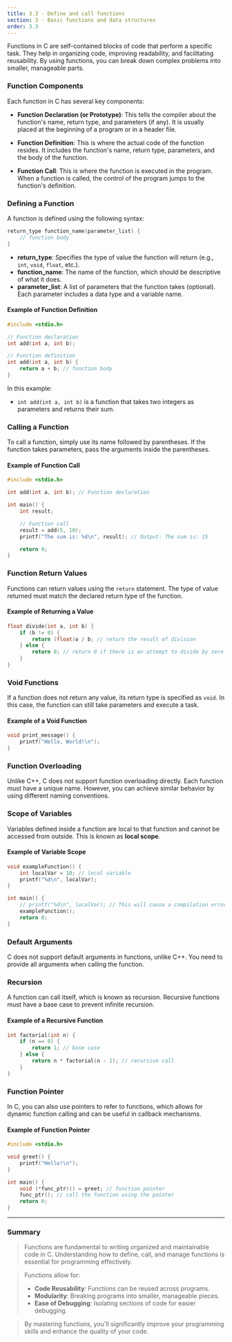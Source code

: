 ```yaml
---
title: 3.3 - Define and call functions
section: 3 - Basic functions and data structures
order: 3.3
---
```


Functions in C are self-contained blocks of code that perform a specific task. They help in organizing code, improving readability, and facilitating reusability. By using functions, you can break down complex problems into smaller, manageable parts.

### Function Components

Each function in C has several key components:

- **Function Declaration (or Prototype)**: This tells the compiler about the function's name, return type, and parameters (if any). It is usually placed at the beginning of a program or in a header file.

- **Function Definition**: This is where the actual code of the function resides. It includes the function's name, return type, parameters, and the body of the function.

- **Function Call**: This is where the function is executed in the program. When a function is called, the control of the program jumps to the function's definition.

### Defining a Function

A function is defined using the following syntax:

```c
return_type function_name(parameter_list) {
    // function body
}
```

- **return_type**: Specifies the type of value the function will return (e.g., `int`, `void`, `float`, etc.).
- **function_name**: The name of the function, which should be descriptive of what it does.
- **parameter_list**: A list of parameters that the function takes (optional). Each parameter includes a data type and a variable name.

#### Example of Function Definition

```c
#include <stdio.h>

// Function declaration
int add(int a, int b);

// Function definition
int add(int a, int b) {
    return a + b; // function body
}
```

In this example:
- `int add(int a, int b)` is a function that takes two integers as parameters and returns their sum.

### Calling a Function

To call a function, simply use its name followed by parentheses. If the function takes parameters, pass the arguments inside the parentheses.

#### Example of Function Call

```c
#include <stdio.h>

int add(int a, int b); // Function declaration

int main() {
    int result;

    // Function call
    result = add(5, 10);
    printf("The sum is: %d\n", result); // Output: The sum is: 15

    return 0;
}
```

### Function Return Values

Functions can return values using the `return` statement. The type of value returned must match the declared return type of the function.

#### Example of Returning a Value

```c
float divide(int a, int b) {
    if (b != 0) {
        return (float)a / b; // return the result of division
    } else {
        return 0; // return 0 if there is an attempt to divide by zero
    }
}
```

### Void Functions

If a function does not return any value, its return type is specified as `void`. In this case, the function can still take parameters and execute a task.

#### Example of a Void Function

```c
void print_message() {
    printf("Hello, World!\n");
}
```

### Function Overloading

Unlike C++, C does not support function overloading directly. Each function must have a unique name. However, you can achieve similar behavior by using different naming conventions.

### Scope of Variables

Variables defined inside a function are local to that function and cannot be accessed from outside. This is known as **local scope**. 

#### Example of Variable Scope

```c
void exampleFunction() {
    int localVar = 10; // local variable
    printf("%d\n", localVar);
}

int main() {
    // printf("%d\n", localVar); // This will cause a compilation error
    exampleFunction();
    return 0;
}
```

### Default Arguments

C does not support default arguments in functions, unlike C++. You need to provide all arguments when calling the function.

### Recursion

A function can call itself, which is known as recursion. Recursive functions must have a base case to prevent infinite recursion.

#### Example of a Recursive Function

```c
int factorial(int n) {
    if (n == 0) {
        return 1; // base case
    } else {
        return n * factorial(n - 1); // recursive call
    }
}
```

### Function Pointer

In C, you can also use pointers to refer to functions, which allows for dynamic function calling and can be useful in callback mechanisms.

#### Example of Function Pointer

```c
#include <stdio.h>

void greet() {
    printf("Hello!\n");
}

int main() {
    void (*func_ptr)() = greet; // function pointer
    func_ptr(); // call the function using the pointer
    return 0;
}
```

---

### Summary

> Functions are fundamental to writing organized and maintainable code in C. Understanding how to define, call, and manage functions is essential for programming effectively. 


> Functions allow for:
> - **Code Reusability**: Functions can be reused across programs.
> - **Modularity**: Breaking programs into smaller, manageable pieces.
> - **Ease of Debugging**: Isolating sections of code for easier debugging.

> By mastering functions, you'll significantly improve your programming skills and enhance the quality of your code.
